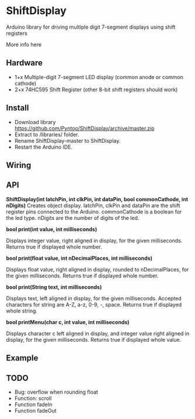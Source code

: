 # ShiftDisplay
Arduino library for driving multiple digit 7-segment displays using shift registers

More info here

## Hardware
- 1+x Multiple-digit 7-segment LED display (common anode or common cathode)
- 2+x 74HC595 Shift Register (other 8-bit shift registers should work)

## Install
- Download library https://github.com/Pyntoo/ShiftDisplay/archive/master.zip
- Extract to <arduinosketchfolder>/libraries/ folder.
- Rename ShiftDisplay-master to ShiftDisplay.
- Restart the Arduino IDE.

## Wiring


## API


**ShiftDisplay(int latchPin, int clkPin, int dataPin, bool commonCathode, int nDigits)**
Creates object display.
latchPin, clkPin and dataPin are the shift register pins connected to the Arduino.
commonCathode is a boolean for the led type.
nDigits are the number of digits of the led.


**bool print(int value, int milliseconds)**

Displays integer value, right aligned in display, for the given milliseconds.
Returns true if displayed whole number.



**bool print(float value, int nDecimalPlaces, int milliseconds)**

Displays float value, right aligned in display, rounded to nDecimalPlaces,
for the given milliseconds.
Returns true if displayed whole number.


**bool print(String text, int milliseconds)**

Displays text, left aligned in display, for the given milliseconds.
Accepted characters for string are A-Z, a-z, 0-9, -, space.
Returns true if displayed whole string.


**bool printMenu(char c, int value, int milliseconds)**

Displays character c left aligned in display, and integer value right aligned
in display, for the given milliseconds.
Returns true if displayed whole value.


## Example


## TODO
- Bug: overflow when rounding float
- Function: scroll
- Function fadeIn
- Function fadeOut
